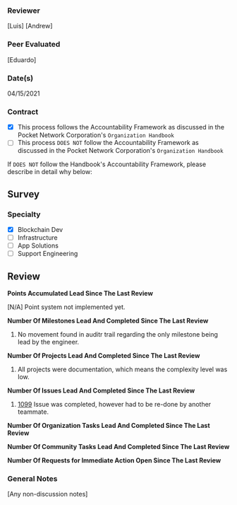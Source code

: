 ### Reviewer
[Luis]
[Andrew]
### Peer Evaluated
[Eduardo]
### Date(s)
04/15/2021
### Contract
- [X] This process follows the Accountability Framework as discussed in the Pocket Network Corporation's `Organization Handbook`
- [ ] This process `DOES NOT` follow the Accountability Framework as discussed in the Pocket Network Corporation's `Organization Handbook`

If `DOES NOT` follow the Handbook's Accountability Framework, please describe in detail why below:

## Survey
### Specialty
- [X] Blockchain Dev
- [ ] Infrastructure
- [ ] App Solutions
- [ ] Support Engineering

## Review
**Points Accumulated Lead Since The Last Review**

[N/A] Point system not implemented yet.

**Number Of Milestones Lead And Completed Since The Last Review**

1. No movement found in auditr trail regarding the only milestone being lead by the engineer. 

**Number Of Projects Lead And Completed Since The Last Review**

1. All projects were documentation, which means the complexity level was low.

**Number Of Issues Lead And Completed Since The Last Review**

1. [1099](https://github.com/pokt-network/pocket-core/issues/1099) Issue was completed, however had to be re-done by another teammate.

**Number Of Organization Tasks Lead And Completed Since The Last Review**


**Number Of Community Tasks Lead And Completed Since The Last Review**


**Number Of Requests for Immediate Action Open Since The Last Review**


### General Notes
[Any non-discussion notes]